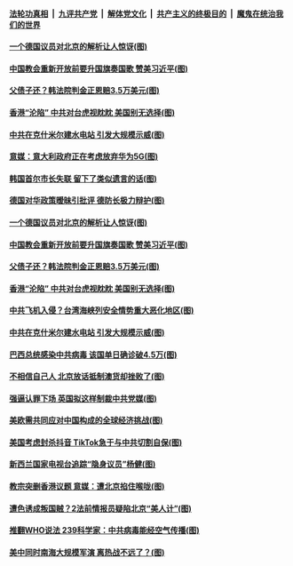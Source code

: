 

####  [法轮功真相](../../../../basic/blob/master/README.md?t=07092031) &nbsp;|&nbsp; [九评共产党](../../../../9ping.md/blob/master/README.md?t=07092031) &nbsp;|&nbsp; [解体党文化](../../../../jtdwh.md/blob/master/README.md?t=07092031)  &nbsp;|&nbsp; [共产主义的终极目的](../../../../gczydzjmd.md/blob/master/README.md?t=07092031) &nbsp;|&nbsp; [魔鬼在统治我们的世界](../../../../mgztzwmdsj.md/blob/master/README.md?t=07092031) 

#### [一个德国议员对北京的解析让人惊讶(图)](../pages/p9/939075.md?t=07092031) 


#### [中国教会重新开放前要升国旗奏国歌 赞美习近平(图)](../pages/p9/939106.md?t=07092031) 

#### [父债子还？韩法院判金正恩赔3.5万美元(图)](../pages/p9/939064.md?t=07092031) 

#### [香港“沦陷” 中共对台虎视眈眈 美国别无选择(图)](../pages/p9/939008.md?t=07092031) 

#### [中共在克什米尔建水电站 引发大规模示威(图)](../pages/p9/938978.md?t=07092031) 

#### [意媒：意大利政府正在考虑放弃华为5G(图)](../pages/p9/939159.md?t=07092031) 

#### [韩国首尔市长失联 留下了类似遗言的话(图)](../pages/p9/939157.md?t=07092031) 

#### [德国对华政策暧昧引批评 德防长极力辩护(图)](../pages/p9/939156.md?t=07092031) 

#### [一个德国议员对北京的解析让人惊讶(图)](../pages/p9/939075.md?t=07092031) 


#### [中国教会重新开放前要升国旗奏国歌 赞美习近平(图)](../pages/p9/939106.md?t=07092031) 

#### [父债子还？韩法院判金正恩赔3.5万美元(图)](../pages/p9/939064.md?t=07092031) 

#### [香港“沦陷” 中共对台虎视眈眈 美国别无选择(图)](../pages/p9/939008.md?t=07092031) 

#### [中共飞机入侵？台湾海峡列安全情势重大恶化地区(图)](../pages/p9/939057.md?t=07092031) 

#### [中共在克什米尔建水电站 引发大规模示威(图)](../pages/p9/938978.md?t=07092031) 

#### [巴西总统感染中共病毒 该国单日确诊破4.5万(图)](../pages/p9/939022.md?t=07092031) 

#### [不相信自己人 北京放话抵制澳货却挫败了(图)](../pages/p9/938953.md?t=07092031) 

#### [强逼认罪下场 英国拟这样制裁中共党媒(图)](../pages/p9/938940.md?t=07092031) 

#### [美欧需共同应对中国构成的全球经济挑战(图)](../pages/p9/939005.md?t=07092031) 

#### [美国考虑封杀抖音 TikTok急于与中共切割自保(图)](../pages/p9/938967.md?t=07092031) 

#### [新西兰国家电视台追踪“隐身议员”杨健(图)](../pages/p9/938943.md?t=07092031) 

#### [教宗突删香港议题 意媒：遭北京掐住喉咙(图)](../pages/p9/938923.md?t=07092031) 

#### [遭色诱成叛国贼？2法前情报员疑陷北京“美人计”(图)](../pages/p9/938843.md?t=07092031) 

#### [推翻WHO说法 239科学家：中共病毒能经空气传播(图)](../pages/p9/938847.md?t=07092031) 

#### [美中同时南海大规模军演 离热战不远了？(图)](../pages/p9/938890.md?t=07092031) 

